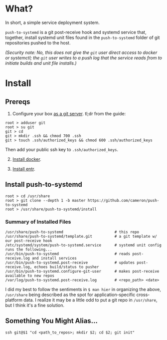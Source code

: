 # What?

In short, a simple service deployment system.

`push-to-systemd` is a git post-receive hook and systemd service that, together, install systemd unit files found in the `push-to-systemd` folder of git repositories pushed to the host.

_(Security note: No, this does not give the `git` user direct access to docker or systemctl; the `git` user writes to a push log that the service reads from to initiate builds and unit file installs.)_

# Install

## Prereqs

1. Configure your box [as a git server](https://git-scm.com/book/en/v2/Git-on-the-Server-Setting-Up-the-Server). tl;dr from the guide:
```
root > adduser git
root > su git
git > cd
git > mkdir .ssh && chmod 700 .ssh
git > touch .ssh/authorized_keys && chmod 600 .ssh/authorized_keys
```

Then add your public ssh key to `.ssh/authorized_keys`.

2. [Install docker](https://docs.docker.com/install/).

3. [Install entr](https://github.com/eradman/entr).

## Install push-to-systemd

```
root > cd /usr/share
root > git clone --depth 1 -b master https://github.com/cameron/push-to-systemd
root > /usr/share/push-to-systemd/install
```

### Summary of Installed Files
```
/usr/share/push-to-systemd                       # this repo
/usr/share/push-to-systemd/template.git          # a git template w/ our post-receive hook
/etc/systemd/system/push-to-systemd.service      # systemd unit config runs the following...
/usr/bin/push-to-systemd                         # reads post-receive.log and install services
/usr/bin/push-to-systemd.post-receive            # updates post-receive.log, echoes build/status to pusher
/usr/bin/push-to-systemd.configure-git-user      # makes post-receive available to new repos
/var/log/push-to-systemd.post-receive.log        # <repo_path> <date>
```

I did my best to follow the sentiments in `$ man hier` in organizing the above, `/usr/share` being described as the spot for application-specific cross-platform data. I realize it may be a little odd to put a git repo in `/usr/share`, but I think it's a fine solution.  

## Something You Might Alias...

`ssh git@$1 "cd <path_to_repos>; mkdir $2; cd $2; git init"`

